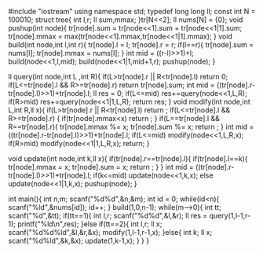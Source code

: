


#include "iostream"
using namespace std;
typedef long long ll;
const int N = 100010;
struct tree{
    int l,r;
    ll sum,mmax;
}tr[N<<2];
ll nums[N] = {0};
void pushup(int node){
    tr[node].sum = tr[node<<1].sum + tr[node<<1|1].sum;
    tr[node].mmax = max(tr[node<<1].mmax,tr[node<<1|1].mmax);
}
void build(int node,int l,int r){
    tr[node].l = l;
    tr[node].r = r;
    if(l==r){
        tr[node].sum = nums[l];
        tr[node].mmax = nums[l];
    }
    int mid = ((r-l)>>1)+l;
    build(node<<1,l,mid);
    build(node<<1|1,mid+1,r);
    pushup(node);
}

ll query(int node,int L ,int R){
    if(L>tr[node].r || R<tr[node].l) return 0;
    if(L<=tr[node].l && R>=tr[node].r) return tr[node].sum;
    int mid = ((tr[node].r-tr[node].l)>>1)+tr[node].l;
    ll res = 0;
    if(L<=mid) res+=query(node<<1,L,R);
    if(R>mid) res+=query(node<<1|1,L,R);
    return res;
}
void modify(int node,int L,int R,ll x){
    if(L>tr[node].r || R<tr[node].l) return ;
    if(L<=tr[node].l && R>=tr[node].r) {
        if(tr[node].mmax<x) return ;
    }
    if(L==tr[node].l && R==tr[node].r){
        tr[node].mmax %= x;
        tr[node].sum %= x;
        return ;
    }
    int mid = ((tr[node].r-tr[node].l)>>1)+tr[node].l;
    if(L<=mid) modify(node<<1,L,R,x);
    if(R>mid) modify(node<<1|1,L,R,x);
    return;
}

void update(int node,int k,ll x){
    if(tr[node].r==tr[node].l){
        if(tr[node].l==k){
            tr[node].mmax = x;
            tr[node].sum = x;
            return ;
        }
    }
    int mid = ((tr[node].r-tr[node].l)>>1)+tr[node].l;
    if(k<=mid) update(node<<1,k,x);
    else update(node<<1|1,k,x);
    pushup(node);
}

int main(){
    int n,m;
    scanf("%d%d",&n,&m);
    int id = 0;
    while(id<n){
        scanf("%ld",&nums[id]);
        id++;
    }
    build(1,0,n-1);
    while(m-->0){
        int tt;
        scanf("%d",&tt);
        if(tt==1){
            int l,r;
            scanf("%d%d",&l,&r);
            ll res = query(1,l-1,r-1);
            printf("%ld\n",res);
        }else if(tt==2){
            int l,r;
            ll x;
            scanf("%d%d%ld",&l,&r,&x);
            modify(1,l-1,r-1,x);
        }else{
            int k;
            ll x;
            scanf("%d%ld",&k,&x);
            update(1,k-1,x);
        }
    }
}
